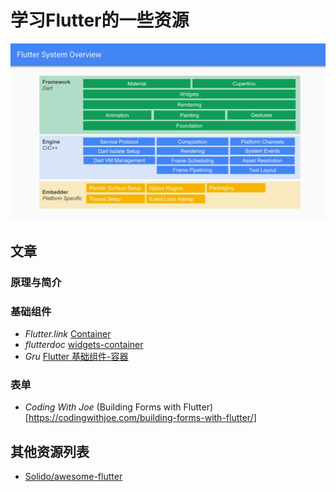 # 学习Flutter的一些资源
![webview](./assert/images/flutter_overview.svg)

## 文章

### 原理与简介

### 基础组件

- *Flutter.link* [Container](http://flutter.link/2018/03/13/Container/)
- *flutterdoc* [widgets-container](https://flutterdoc.com/widgets-container-d8eee21ad2f4)
- *Gru* [Flutter 基础组件-容器](https://gru.tsecloud.club/dart/flutter-widget-continer/)

### 表单

- *Coding With Joe* (Building Forms with Flutter)[https://codingwithjoe.com/building-forms-with-flutter/]



## 其他资源列表

- [Solido/awesome-flutter](https://github.com/Solido/awesome-flutter)